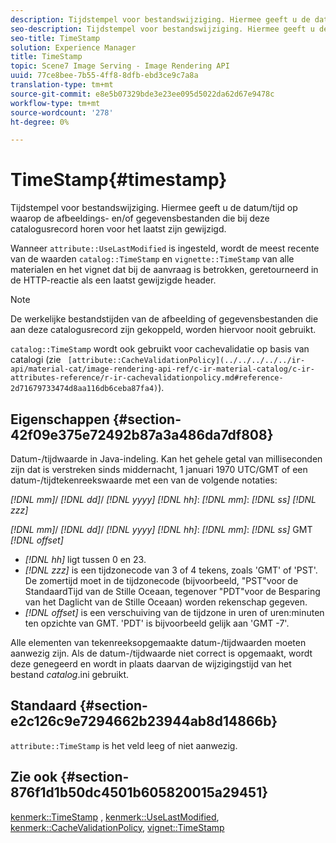 ```yaml
---
description: Tijdstempel voor bestandswijziging. Hiermee geeft u de datum/tijd op waarop de afbeeldings- en/of gegevensbestanden die bij deze catalogusrecord horen voor het laatst zijn gewijzigd.
seo-description: Tijdstempel voor bestandswijziging. Hiermee geeft u de datum/tijd op waarop de afbeeldings- en/of gegevensbestanden die bij deze catalogusrecord horen voor het laatst zijn gewijzigd.
seo-title: TimeStamp
solution: Experience Manager
title: TimeStamp
topic: Scene7 Image Serving - Image Rendering API
uuid: 77ce8bee-7b55-4ff8-8dfb-ebd3ce9c7a8a
translation-type: tm+mt
source-git-commit: e8e5b07329bde3e23ee095d5022da62d67e9478c
workflow-type: tm+mt
source-wordcount: '278'
ht-degree: 0%

---
```



# TimeStamp{#timestamp}

Tijdstempel voor bestandswijziging. Hiermee geeft u de datum/tijd op waarop de afbeeldings- en/of gegevensbestanden die bij deze catalogusrecord horen voor het laatst zijn gewijzigd.

Wanneer `attribute::UseLastModified` is ingesteld, wordt de meest recente van de waarden `catalog::TimeStamp` en `vignette::TimeStamp` van alle materialen en het vignet dat bij de aanvraag is betrokken, geretourneerd in de HTTP-reactie als een laatst gewijzigde header.

>[!NOTE]
>
>De werkelijke bestandstijden van de afbeelding of gegevensbestanden die aan deze catalogusrecord zijn gekoppeld, worden hiervoor nooit gebruikt.

`catalog::TimeStamp` wordt ook gebruikt voor cachevalidatie op basis van catalogi (zie  ` [attribute::CacheValidationPolicy](../../../../../ir-api/material-cat/image-rendering-api-ref/c-ir-material-catalog/c-ir-attributes-reference/r-ir-cachevalidationpolicy.md#reference-2d71679733474d8aa116db6ceba87fa4)`).

## Eigenschappen {#section-42f09e375e72492b87a3a486da7df808}

Datum-/tijdwaarde in Java-indeling. Kan het gehele getal van milliseconden zijn dat is verstreken sinds middernacht, 1 januari 1970 UTC/GMT of een datum-/tijdtekenreekswaarde met een van de volgende notaties:

*[!DNL mm]*/  *[!DNL dd]*/  *[!DNL yyyy]* *[!DNL hh]*:  *[!DNL mm]*:  *[!DNL ss]* *[!DNL zzz]*

*[!DNL mm]*/  *[!DNL dd]*/  *[!DNL yyyy]* *[!DNL hh]*:  *[!DNL mm]*:  *[!DNL ss]* GMT  *[!DNL offset]*

* *[!DNL hh]* ligt tussen 0 en 23.
* *[!DNL zzz]* is een tijdzonecode van 3 of 4 tekens, zoals &#39;GMT&#39; of &#39;PST&#39;. De zomertijd moet in de tijdzonecode (bijvoorbeeld, &quot;PST&quot;voor de StandaardTijd van de Stille Oceaan, tegenover &quot;PDT&quot;voor de Besparing van het Daglicht van de Stille Oceaan) worden rekenschap gegeven.
* *[!DNL offset]* is een verschuiving van de tijdzone in uren of uren:minuten ten opzichte van GMT. &#39;PDT&#39; is bijvoorbeeld gelijk aan &#39;GMT -7&#39;.

Alle elementen van tekenreeksopgemaakte datum-/tijdwaarden moeten aanwezig zijn. Als de datum-/tijdwaarde niet correct is opgemaakt, wordt deze genegeerd en wordt in plaats daarvan de wijzigingstijd van het bestand *catalog*.ini gebruikt.

## Standaard {#section-e2c126c9e7294662b23944ab8d14866b}

`attribute::TimeStamp` is het veld leeg of niet aanwezig.

## Zie ook {#section-876f1d1b50dc4501b605820015a29451}

[kenmerk::TimeStamp](../../../../../ir-api/material-cat/image-rendering-api-ref/c-ir-material-catalog/c-ir-attributes-reference/r-ir-timestamp.md#reference-8373ad4ee03d4e4b9a8fc96cf42b3181) ,  [kenmerk::UseLastModified](../../../../../ir-api/material-cat/image-rendering-api-ref/c-ir-material-catalog/c-ir-attributes-reference/r-ir-uselastmodified.md#reference-d2ab628c9e004fedbd38324866dbca1d),  [kenmerk::CacheValidationPolicy](../../../../../ir-api/material-cat/image-rendering-api-ref/c-ir-material-catalog/c-ir-attributes-reference/r-ir-cachevalidationpolicy.md#reference-2d71679733474d8aa116db6ceba87fa4),  [vignet::TimeStamp](../../../../../ir-api/material-cat/image-rendering-api-ref/c-ir-material-catalog/c-ir-vignette-map-reference/r-ir-timestamp-vignette.md#reference-d57cdd40a6a645d199dbb1d56cc85bc1)
